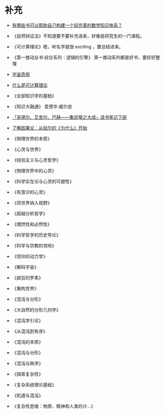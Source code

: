 # 补充


- [有哪些书可以帮助自己构建一个较完善的数学知识体系？](https://www.zhihu.com/question/358680044)

- 《自然辩证法》不知道要不要补充进来，好像是研究生的一门课程。
- 《可计算理论》嗯，听名字就很 exciting ，要总结进来。


- 《第一推动丛书·综合系列：逻辑的引擎》 第一推动系列都是好书，要好好整理
- [宇宙奇观](https://www.bilibili.com/bangumi/play/ep119047/)
- [什么是可计算理论](https://book.douban.com/review/6137986/)


- 《全部知识学的基础》
- 《知识大融通》 爱德华·威尔逊


- [「哥德尔、艾舍尔、巴赫——集异璧之大成」读书笔记下部](https://www.jianshu.com/p/5486adae6501)

- [了解因果论：从珀尔的《为什么》开始](http://mp.weixin.qq.com/s?__biz=MzIwOTA1MDAyNA==&mid=2649859872&idx=2&sn=60efafc628bcde172d0ca270c9e1dc1d&chksm=8f7cc7e7b80b4ef1f504490eb234a91f62028431f34185dcaa4cd6e08b84056cd04ab7bb9084&mpshare=1&scene=1&srcid=#rd)



- 《物理世界的本质》
- 《心灵与世界》
- 《经验主义与心灵哲学》
- 《物理世界中的心灵》
- 《科学实在论与心灵的可塑性》
- 《有意识的心灵》
- 《将世界纳入视野》
- 《超越分析哲学》
- 《偶然性和必然性》
- 《科学哲学的历史导论》
- 《科学与宗教的领地》
- 《信仰的动力学》
- 《解码宇宙》
- 《疯狂的罗素》
- 《重构世界》




- 《混沌与分形》
- 《大自然的分形几何学》
- 《混沌学引论》
- 《从混沌到有序》
- 《混沌的本质》
- 《混沌与分形》
- 《混沌与秩序》
- 《探索复杂性》
- 《复杂系统理论基础》
- 《机遇与混沌》
- 《复杂性思维：物质、精神和人类的计...》